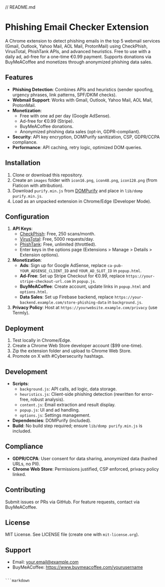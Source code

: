 // README.md
# Phishing Email Checker Extension

A Chrome extension to detect phishing emails in the top 5 webmail services (Gmail, Outlook, Yahoo Mail, AOL Mail, ProtonMail) using CheckPhish, VirusTotal, PhishTank APIs, and advanced heuristics. Free to use with a daily ad, ad-free for a one-time €0.99 payment. Supports donations via BuyMeACoffee and monetizes through anonymized phishing data sales.

## Features
- **Phishing Detection**: Combines APIs and heuristics (sender spoofing, urgency phrases, link patterns, SPF/DKIM checks).
- **Webmail Support**: Works with Gmail, Outlook, Yahoo Mail, AOL Mail, ProtonMail.
- **Monetization**:
  - Free with one ad per day (Google AdSense).
  - Ad-free for €0.99 (Stripe).
  - BuyMeACoffee donations.
  - Anonymized phishing data sales (opt-in, GDPR-compliant).
- **Security**: API key encryption, DOMPurify sanitization, CSP, GDPR/CCPA compliance.
- **Performance**: API caching, retry logic, optimized DOM queries.

## Installation
1. Clone or download this repository.
2. Create an `images` folder with `icon16.png`, `icon48.png`, `icon128.png` (from Flaticon with attribution).
3. Download `purify.min.js` from [DOMPurify](https://github.com/cure53/DOMPurify/releases) and place in `lib/domp purify.min.js`.
4. Load as an unpacked extension in Chrome/Edge (Developer Mode).

## Configuration
1. **API Keys**:
   - [CheckPhish](https://checkphish.ai/): Free, 250 scans/month.
   - [VirusTotal](https://www.virustotal.com/): Free, 5000 requests/day.
   - [PhishTank](https://phishtank.org/): Free, unlimited (throttled).
   - Enter keys in the options page (Extensions > Manage > Details > Extension options).
2. **Monetization**:
   - **Ads**: Sign up for Google AdSense, replace `ca-pub-YOUR_ADSENSE_CLIENT_ID` and `YOUR_AD_SLOT_ID` in `popup.html`.
   - **Ad-Free**: Set up Stripe Checkout for €0.99, replace `https://your-stripe-checkout-url.com` in `popup.js`.
   - **BuyMeACoffee**: Create account, update links in `popup.html` and `options.html`.
   - **Data Sales**: Set up Firebase backend, replace `https://your-backend.example.com/store-phishing-data` in `background.js`.
3. **Privacy Policy**: Host at `https://yourwebsite.example.com/privacy` (use Termly).

## Deployment
1. Test locally in Chrome/Edge.
2. Create a Chrome Web Store developer account ($99 one-time).
3. Zip the extension folder and upload to Chrome Web Store.
4. Promote on X with #Cybersecurity hashtags.

## Development
- **Scripts**:
  - `background.js`: API calls, ad logic, data storage.
  - `heuristics.js`: Client-side phishing detection (rewritten for error-free, robust analysis).
  - `content.js`: Email extraction and result display.
  - `popup.js`: UI and ad handling.
  - `options.js`: Settings management.
- **Dependencies**: DOMPurify (included).
- **Build**: No build step required; ensure `lib/domp purify.min.js` is included.

## Compliance
- **GDPR/CCPA**: User consent for data sharing, anonymized data (hashed URLs, no PII).
- **Chrome Web Store**: Permissions justified, CSP enforced, privacy policy linked.

## Contributing
Submit issues or PRs via GitHub. For feature requests, contact via BuyMeACoffee.

## License
MIT License. See LICENSE file (create one with `mit-license.org`).

## Support
- Email: your.email@example.com
- BuyMeACoffee: https://www.buymeacoffee.com/yourusername
```

```markdown